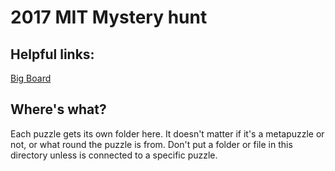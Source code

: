 # 2017 MIT Mystery hunt

##  Helpful links:
[Big Board](http://palindrome.spandexters.com)

## Where's what?
Each puzzle gets its own folder here.  It doesn't matter if it's a metapuzzle
or not, or what round the puzzle is from.  Don't put a folder or file in this
directory unless is connected to a specific puzzle.
